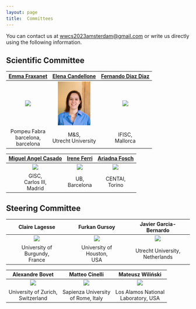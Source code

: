 ```yaml
---
layout: page
title:  Committees
---
```


You can contact us at [wwcs2023amsterdam@gmail.com](mailto:wwcs2023amsterdam@gmail.com) or write us directly using the following information.

## Scientific Committee

|[Emma Fraxanet]()|[Elena Candellone](elenacandellone.github.io)|[Fernando Diaz Diaz]()|
|:-------------------------:|:-------------------------:|:-------------------------:|
|<img src="/assets/image24/committee/emma" height="120px"  />| <img src="/assets/image24/committee/elena.jpeg" height="120px"  />| <img src="/assets/image24/committee/fer" height="120px"  />|
|Pompeu Fabra <br> barcelona, <br> barcelona | M&S, <br> Utrecht University | IFISC,<br>  Mallorca |

|[Miguel Angel Casado]()|[Irene Ferri]()|[Ariadna Fosch]()|
|:-------------------------:|:-------------------------:|:-------------------------:|
|<img src="/assets/image24/committee/miguel.jpg" height="120px"  />| <img src="/assets/image24/committee/irene.jpg" height="120px"  />| <img src="/assets/image24/committee/ari.jpg" height="120px"  />|
| GISC, <br> Carlos III,<br>  Madrid | UB, <br>Barcelona | CENTAI, <br> Torino|


## Steering Committee

|Claire Lagesse|Furkan Gursoy|Javier Garcia-Bernardo|
|:-------------------------:|:-------------------------:|:-------------------------:|
|<img src="/assets/image23/committee/SC/claire.jpg" height="120px" /> | <img src="/assets/image23/committee/SC/furkan.jpg" height="120px" /> | <img src="/assets/image23/committee/SC/javier.jpg" height="120px"  /> | 
|University of Burgundy, <br> France|University of Houston, <br> USA|Utrecht University, <br>  Netherlands|

|Alexandre Bovet|Matteo Cinelli|Mateusz Wiliński|
|:-------------------------:|:-------------------------:|:-------------------------:|
|<img src="/assets/image23/committee/SC/alex.jpg" height="120px" /> | <img src="/assets/image23/committee/SC/matteo.jpg" height="120px"/> | <img src="/assets/image23/committee/SC/mateusz.jpg" height="120px"  />|
|University of Zurich, <br> Switzerland| Sapienza University <br> of Rome, Italy | Los Alamos National <br> Laboratory, USA|
